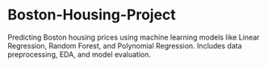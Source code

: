 # Boston-Housing-Project
Predicting Boston housing prices using machine learning models like Linear Regression, Random Forest, and Polynomial Regression. Includes data preprocessing, EDA, and model evaluation.
